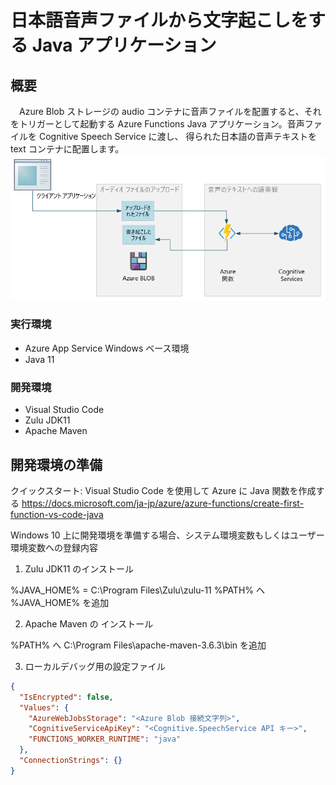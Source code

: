 # 日本語音声ファイルから文字起こしをする Java アプリケーション

## 概要
　Azure Blob ストレージの audio コンテナに音声ファイルを配置すると、それをトリガーとして起動する Azure Functions Java アプリケーション。音声ファイルを Cognitive Speech Service に渡し、 得られた日本語の音声テキストを text コンテナに配置します。
<img src="/images/workflow.png" title="workflow">

### 実行環境
- Azure App Service Windows ベース環境
- Java 11

### 開発環境
- Visual Studio Code
- Zulu JDK11
- Apache Maven

## 開発環境の準備

クイックスタート: Visual Studio Code を使用して Azure に Java 関数を作成する
https://docs.microsoft.com/ja-jp/azure/azure-functions/create-first-function-vs-code-java

Windows 10 上に開発環境を準備する場合、システム環境変数もしくはユーザー環境変数への登録内容

1. Zulu JDK11 のインストール

%JAVA_HOME% = C:\Program Files\Zulu\zulu-11
%PATH% へ %JAVA_HOME% を追加

2. Apache Maven の インストール

%PATH% へ C:\Program Files\apache-maven-3.6.3\bin を追加

3. ローカルデバッグ用の設定ファイル

```json:local.settings.json
{
  "IsEncrypted": false,
  "Values": {
    "AzureWebJobsStorage": "<Azure Blob 接続文字列>",
    "CognitiveServiceApiKey": "<Cognitive.SpeechService API キー>",
    "FUNCTIONS_WORKER_RUNTIME": "java"
  },
  "ConnectionStrings": {}
}
```
